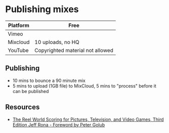# Publishing mixes

| Platform | Free |
|-|-|
| Vimeo | |
| Mixcloud  | 10 uploads, no HQ |
| YouTube | Copyrighted material not allowed |

## Publishing

- 10 mins to bounce a 90 minute mix
- 5 mins to upload (1GB file) to MixCloud, 5 mins to "process" before it can be published

## Resources

- [The Reel World Scoring for Pictures, Television, and Video Games, Third Edition Jeff Rona - Foreword by Peter Golub](https://rowman.com/ISBN/9781538137758/The-Reel-World-Scoring-for-Pictures-Television-and-Video-Games-Third-Edition)

